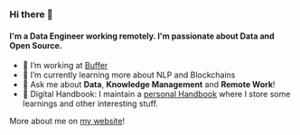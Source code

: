 ### Hi there 👋

#### I'm a Data Engineer working remotely. I'm passionate about Data and Open Source.

- 🔭 I’m working at [Buffer](https://buffer.com/) 
- 🌱 I’m currently learning more about NLP and Blockchains 
- 💬 Ask me about **Data**, **Knowledge Management** and **Remote Work**! 
- :memo: Digital Handbook: I maintain a [personal Handbook](https://github.com/davidgasquez/handbook/) where I store some learnings and other interesting stuff. 

More about me on [my website](https://davidgasquez.github.io/)!
